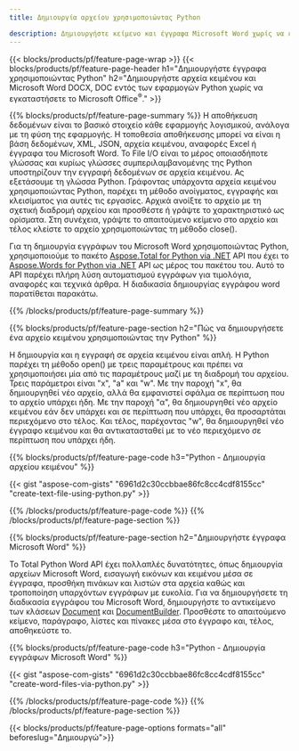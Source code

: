 ```yaml
---
title: Δημιουργία αρχείου χρησιμοποιώντας Python 

description: Δημιουργήστε κείμενο και έγγραφα Microsoft Word χωρίς να εγκαταστήσετε το Microsoft Office 
---
```


{{< blocks/products/pf/feature-page-wrap >}}
{{< blocks/products/pf/feature-page-header h1="Δημιουργήστε έγγραφα χρησιμοποιώντας Python" h2="Δημιουργήστε αρχεία κειμένου και Microsoft Word DOCX, DOC εντός των εφαρμογών Python χωρίς να εγκαταστήσετε το Microsoft Office<sup>&reg;</sup>." >}}

{{% blocks/products/pf/feature-page-summary %}}
Η αποθήκευση δεδομένων είναι το βασικό στοιχείο κάθε εφαρμογής λογισμικού, ανάλογα με τη φύση της εφαρμογής. Η τοποθεσία αποθήκευσης μπορεί να είναι η βάση δεδομένων, XML, JSON, αρχεία κειμένου, αναφορές Excel ή έγγραφα του Microsoft Word. Το File I/O είναι το μέρος οποιασδήποτε γλώσσας και κυρίως γλώσσες συμπεριλαμβανομένης της Python υποστηρίζουν την εγγραφή δεδομένων σε αρχεία κειμένου. Ας εξετάσουμε τη γλώσσα Python. Γράφοντας υπάρχοντα αρχεία κειμένου χρησιμοποιώντας Python, παρέχει τη μέθοδο ανοίγματος, εγγραφής και κλεισίματος για αυτές τις εργασίες. Αρχικά ανοίξτε το αρχείο με τη σχετική διαδρομή αρχείου και προσθέστε ή γράψτε το χαρακτηριστικό ως ορίσματα. Στη συνέχεια, γράψτε το απαιτούμενο κείμενο στο αρχείο και τέλος κλείστε το αρχείο χρησιμοποιώντας τη μέθοδο close(). 

Για τη δημιουργία εγγράφων του Microsoft Word χρησιμοποιώντας Python, χρησιμοποιούμε το πακέτο [Aspose.Total for Python via .NET](https://products.aspose.com/total/python-net/) API που έχει το [Aspose.Words for Python via .NET](https://products.aspose.com/words/python-net/) API ως μέρος του πακέτου του. Αυτό το API παρέχει πλήρη λύση αυτοματισμού εγγράφων για τιμολόγια, αναφορές και τεχνικά άρθρα. Η διαδικασία δημιουργίας εγγράφου word παρατίθεται παρακάτω.

{{% /blocks/products/pf/feature-page-summary  %}}

{{% blocks/products/pf/feature-page-section  h2="Πώς να δημιουργήσετε ένα αρχείο κειμένου χρησιμοποιώντας την Python" %}}

Η δημιουργία και η εγγραφή σε αρχεία κειμένου είναι απλή. Η Python παρέχει τη μέθοδο open() με τρεις παραμέτρους και πρέπει να χρησιμοποιήσει μία από τις παραμέτρους μαζί με τη διαδρομή του αρχείου. Τρεις παράμετροι είναι "x", "a" και "w". Με την παροχή "x", θα δημιουργηθεί νέο αρχείο, αλλά θα εμφανιστεί σφάλμα σε περίπτωση που το αρχείο υπάρχει ήδη. Με την παροχή "α", θα δημιουργηθεί νέο αρχείο κειμένου εάν δεν υπάρχει και σε περίπτωση που υπάρχει, θα προσαρτάται περιεχόμενο στο τέλος. Και τέλος, παρέχοντας "w", θα δημιουργηθεί νέο έγγραφο κειμένου και θα αντικατασταθεί με το νέο περιεχόμενο σε περίπτωση που υπάρχει ήδη.

{{% blocks/products/pf/feature-page-code h3="Python - Δημιουργία αρχείου κειμένου" %}}

{{< gist "aspose-com-gists" "6961d2c30ccbbae86fc8cc4cdf8155cc" "create-text-file-using-python.py" >}}

{{% /blocks/products/pf/feature-page-code  %}}
{{% /blocks/products/pf/feature-page-section %}}

{{% blocks/products/pf/feature-page-section  h2="Δημιουργήστε έγγραφα Microsoft Word" %}}

Το Total Python Word API έχει πολλαπλές δυνατότητες, όπως δημιουργία αρχείων Microsoft Word, εισαγωγή εικόνων και κειμένου μέσα σε έγγραφα, προσθήκη πινάκων και λιστών στα αρχεία καθώς και τροποποίηση υπαρχόντων εγγράφων με ευκολία. Για να δημιουργήσετε τη διαδικασία εγγράφου του Microsoft Word, δημιουργήστε το αντικείμενο των κλάσεων [Document](https://reference.aspose.com/words/python-net/aspose.words/document/) και [DocumentBuilder](https://reference.aspose.com/words/python-net/aspose.words/documentbuilder/). Προσθέστε το απαιτούμενο κείμενο, παράγραφο, λίστες και πίνακες μέσα στο έγγραφο και, τέλος, αποθηκεύστε το.

{{% blocks/products/pf/feature-page-code h3="Python - Δημιουργία εγγράφων Microsoft Word" %}}

{{< gist "aspose-com-gists" "6961d2c30ccbbae86fc8cc4cdf8155cc" "create-word-files-via-python.py" >}}

{{% /blocks/products/pf/feature-page-code  %}}
{{% /blocks/products/pf/feature-page-section %}}

{{< blocks/products/pf/feature-page-options formats="all" beforeslug="Δημιουργώ">}}